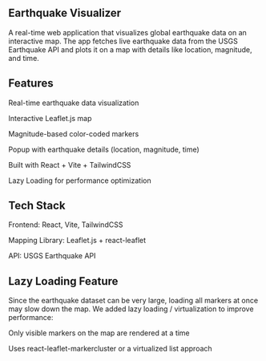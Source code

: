 


 ## Earthquake Visualizer

A real-time web application that visualizes global earthquake data on an interactive map. The app fetches live earthquake data from the USGS Earthquake API and plots it on a map with details like location, magnitude, and time.

## Features

Real-time earthquake data visualization

Interactive Leaflet.js map

Magnitude-based color-coded markers

Popup with earthquake details (location, magnitude, time)

Built with React + Vite + TailwindCSS

Lazy Loading for performance optimization

## Tech Stack

Frontend: React, Vite, TailwindCSS

Mapping Library: Leaflet.js + react-leaflet

API: USGS Earthquake API

## Lazy Loading Feature

Since the earthquake dataset can be very large, loading all markers at once may slow down the map.
We added lazy loading / virtualization to improve performance:

Only visible markers on the map are rendered at a time

Uses react-leaflet-markercluster or a virtualized list approach





